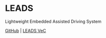 # LEADS

Lightweight Embedded Assisted Driving System

[GitHub](https://github.com/ProjectNeura/LEADS) | [LEADS VeC](vec)